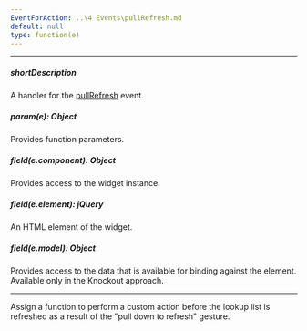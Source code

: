 ```yaml
---
EventForAction: ..\4 Events\pullRefresh.md
default: null
type: function(e)
---
```

---
##### shortDescription
A handler for the [pullRefresh](/api-reference/10%20UI%20Widgets/dxLookup/4%20Events/pullRefresh.md '/Documentation/ApiReference/UI_Widgets/dxLookup/Events/#pullRefresh') event.

##### param(e): Object
Provides function parameters.

##### field(e.component): Object
Provides access to the widget instance.

##### field(e.element): jQuery
An HTML element of the widget.

##### field(e.model): Object
Provides access to the data that is available for binding against the element. Available only in the Knockout approach.

---
Assign a function to perform a custom action before the lookup list is refreshed as a result of the "pull down to refresh" gesture.